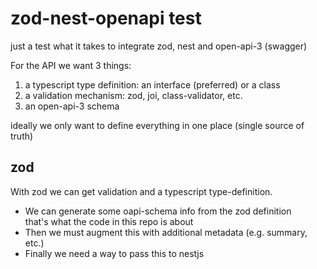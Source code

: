 # zod-nest-openapi test

just a test what it takes to integrate zod, nest and open-api-3 (swagger)

For the API we want 3 things:
1. a typescript type definition: an interface (preferred) or a class
1. a validation mechanism: zod, joi, class-validator, etc.
1. an open-api-3 schema

ideally we only want to define everything in one place (single source of truth)

## zod
With zod we can get validation and a typescript type-definition.  
- We can generate some oapi-schema info from the zod definition  
  that's what the code in this repo is about 
- Then we must augment this with additional metadata (e.g. summary, etc.)
- Finally we need a way to pass this to nestjs

